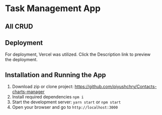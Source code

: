 # Task Management App


## All CRUD 


## Deployment

For deployment, Vercel was utilized. Click the Description link to preview the deployment.


## Installation and Running the App

1. Download zip or clone project: https://github.com/piyushchry/Contacts-charts-manager
2. Install required dependencies `npm i`
3. Start the development server: `yarn start` or `npm start`
4. Open your browser and go to `http://localhost:3000`